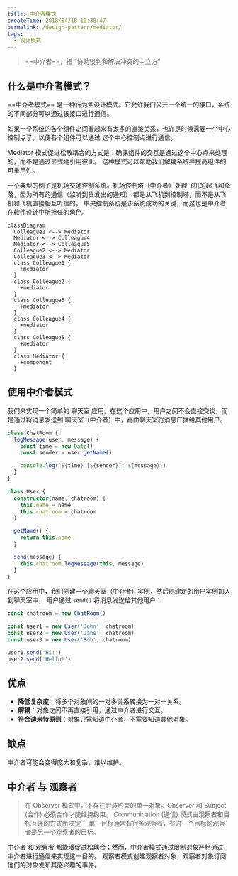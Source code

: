 ```yaml
---
title: 中介者模式
createTime: 2018/04/18 10:38:47
permalink: /design-pattern/mediator/
tags:
  - 设计模式
---
```


> ==中介者==，指 “协助谈判和解决冲突的中立方”

## 什么是中介者模式？

==中介者模式== 是一种行为型设计模式。它允许我们公开一个统一的接口，系统的不同部分可以通过该接口进行通信。

如果一个系统的各个组件之间看起来有太多的直接关系，也许是时候需要一个中心控制点了，以便各个组件可以通过
这个中心控制点进行通信。

Mediator 模式促进松散耦合的方式是：确保组件的交互是通过这个中心点来处理的，而不是通过显式地引用彼此。
这种模式可以帮助我们解耦系统并提高组件的可重用性。

一个典型的例子是机场交通控制系统。机场控制塔（中介者）处理飞机的起飞和降落，因为所有的通信（监听到货发出的通知）
都是从飞机到控制塔，而不是从飞机和飞机直接相互听信的。
中央控制系统是该系统成功的关键，而这也是中介者在软件设计中所担任的角色。

```mermaid
classDiagram
  Colleague1 <--> Mediator
  Mediator <--> Colleague4
  Mediator <--> Colleague5
  Colleague2 <--> Mediator
  Colleague3 <--> Mediator
  class Colleague1 {
    +mediator
  }
  class Colleague2 {
    +mediator
  }
  class Colleague3 {
    +mediator
  }
  class Colleague4 {
    +mediator
  }
  class Colleague5 {
    +mediator
  }
  class Mediator {
    +component
  }
```

## 使用中介者模式

我们来实现一个简单的 聊天室 应用，在这个应用中，用户之间不会直接交谈，而是通过将消息发送到
聊天室（中介者）中，再由聊天室将消息广播给其他用户。

```ts
class ChatRoom {
  logMessage(user, message) {
    const time = new Date()
    const sender = user.getName()

    console.log(`${time} [${sender}]: ${message}`)
  }
}

class User {
  constructor(name, chatroom) {
    this.name = name
    this.chatroom = chatroom
  }

  getName() {
    return this.name
  }

  send(message) {
    this.chatroom.logMessage(this, message)
  }
}
```

在这个应用中，我们创建一个聊天室（中介者）实例，然后创建新的用户实例加入到聊天室中，
用户通过 `send()` 将消息发送给其他用户：

```ts
const chatroom = new ChatRoom()

const user1 = new User('John', chatroom)
const user2 = new User('Jane', chatroom)
const user3 = new User('Bob', chatroom)

user1.send('Hi!')
user2.send('Hello!')
```

## 优点

- **降低复杂度**：将多个对象间的一对多关系转换为一对一关系。
- **解耦**：对象之间不再直接引用，通过中介者进行交互。
- **符合迪米特原则**：对象只需知道中介者，不需要知道其他对象。

## 缺点

中介者可能会变得庞大和复杂，难以维护。

## 中介者 与 观察者

> 在 Observer 模式中，不存在封装约束的单一对象。Observer 和 Subject (合作) 必须合作才能维持约束。
> Communication (通信) 模式由观察者和目标互连的方式所决定：
> 单一目标通常有很多观察者，有时一个目标的观察者是另一个观察者的目标。

中介者 和 观察者 都能够促进松耦合；然而，中介者模式通过限制对象严格通过 中介者进行通信来实现这一目的。
观察者模式创建观察者对象，观察者对象订阅他们的对象发布其感兴趣的事件。

